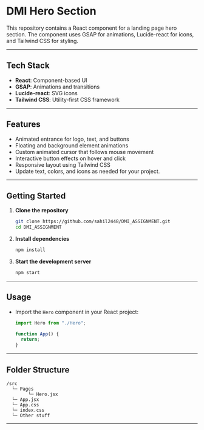 # DMI Hero Section

This repository contains a React component for a landing page hero section. The component uses GSAP for animations, Lucide-react for icons, and Tailwind CSS for styling.

---

## Tech Stack

- **React**: Component-based UI
- **GSAP**: Animations and transitions
- **Lucide-react**: SVG icons
- **Tailwind CSS**: Utility-first CSS framework

---

## Features

- Animated entrance for logo, text, and buttons
- Floating and background element animations
- Custom animated cursor that follows mouse movement
- Interactive button effects on hover and click
- Responsive layout using Tailwind CSS
- Update text, colors, and icons as needed for your project.


---

## Getting Started

1. **Clone the repository**

   ```bash
   git clone https://github.com/sahil2448/DMI_ASSIGNMENT.git
   cd DMI_ASSIGNMENT
   ```

2. **Install dependencies**

   ```bash
   npm install
   ```

3. **Start the development server**
   ```bash
   npm start
   ```

---

## Usage

- Import the `Hero` component in your React project:

  ```jsx
  import Hero from "./Hero";

  function App() {
    return;
  }
  ```


---

## Folder Structure

```
/src
  └─ Pages
        └─ Hero.jsx
  └─ App.jsx
  └─ App.css
  └─ index.css
  └─ Other stuff
```

---
